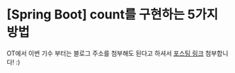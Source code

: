 # [Spring Boot] count를 구현하는 5가지 방법

OT에서 이번 기수 부터는 블로그 주소를 첨부해도 된다고 하셔서 [포스팅 링크](https://hogwart-scholars.tistory.com/entry/Spring-Boot-count%EB%A5%BC-%EA%B5%AC%ED%98%84%ED%95%98%EB%8A%94-5%EA%B0%80%EC%A7%80-%EB%B0%A9%EB%B2%95) 첨부합니다! :)
